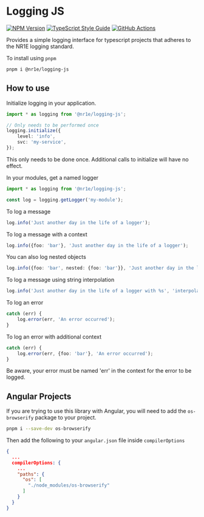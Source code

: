 # Logging JS

[![NPM Version][npm-image]][npm-url]
[![TypeScript Style Guide][gts-image]][gts-url]
[![GitHub Actions][github-image]][github-url]

Provides a simple logging interface for typescript projects that
adheres to the NR1E logging standard.

To install using `pnpm`

```bash
pnpm i @nr1e/logging-js
```

## How to use

Initialize logging in your application.

```typescript
import * as logging from '@nr1e/logging-js';

// Only needs to be performed once
logging.initialize({
    level: 'info',
    svc: 'my-service',
});
```

This only needs to be done once. Additional calls to initialize will have no effect.

In your modules, get a named logger

```typescript
import * as logging from '@nr1e/logging-js';

const log = logging.getLogger('my-module');
```

To log a message

```typescript
log.info('Just another day in the life of a logger');
```

To log a message with a context

```typescript
log.info({foo: 'bar'}, 'Just another day in the life of a logger');
```

You can also log nested objects

```typescript
log.info({foo: 'bar', nested: {foo: 'bar'}}, 'Just another day in the life of a logger');
```

To log a message using string interpolation

```typescript
log.info('Just another day in the life of a logger with %s', 'interpolation');
```

To log an error

```typescript
catch (err) {
    log.error(err, 'An error occurred');
}
```

To log an error with additional context

```typescript
catch (err) {
    log.error(err, {foo: 'bar'}, 'An error occurred');
}
```

Be aware, your error must be named 'err' in the context for the error to be logged.

## Angular Projects

If you are trying to use this library with Angular, you will need to add the
`os-browserify` package to your project.

```bash
pnpm i --save-dev os-browserify
```

Then add the following to your `angular.json` file inside `compilerOptions`

```json
{
  ...
  compilerOptions: {
    ...
    "paths": {
      "os": [
        "./node_modules/os-browserify"
      ]
    }
  }
}
```

[github-url]: https://github.com/nr1etech/logging-js/actions
[github-image]: https://github.com/nr1etech/logging-js/workflows/ci/badge.svg
[npm-url]: https://npmjs.org/package/@nr1e/logging-js
[npm-image]: https://img.shields.io/npm/v/@nre1/logging-js.svg
[gts-image]: https://img.shields.io/badge/code%20style-google-blueviolet.svg
[gts-url]: https://github.com/google/gts
